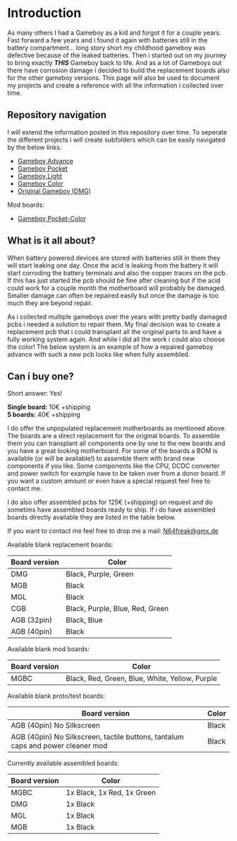 # Introduction

As many others I had a Gameboy as a kid and forgot it for a couple years. 
Fast forward a few years and i found it again with batteries still in the battery compartment... long story short my childhood gameboy was defective because of the leaked batteries.
Then i started out on my journey to bring exactly ***THIS*** Gameboy back to life. And as a lot of Gameboys out there have corrosion damage i decided to build the replacement boards also for the other gameboy versions.
This page will also be used to document my projects and create a reference with all the information i collected over time.

## Repository navigation

I will extend the information posted in this repository over time. To seperate the different projects i will create subfolders which can be easily navigated by the below links.

- [Gameboy Advance](/Advance/)
- [Gameboy Pocket](/Pocket/README.md)
- [Gameboy Light](/Light/README.md)
- [Gameboy Color](/Color/README.md)
- [Original Gameboy (DMG)](/DMG/README.md)

Mod boards:
- [Gameboy Pocket-Color](/Pocket-Color/README.md)

## What is it all about?

When battery powered devices are stored with batteries still in them they will start leaking one day.
Once the acid is leaking from the battery it will start corroding the battery terminals and also the copper traces on the pcb.
If this has just started the pcb should be fine after cleaning but if the acid could work for a couple month the motherboard will probably be damaged.
Smaller damage can often be repaired easily but once the damage is too much they are beyond repair.

As i collected multiple gameboys over the years with pretty badly damaged pcbs i needed a solution to repair them. My final decision was to create a replacement pcb that i could transplant all the original parts to and have a fully working system again.
And while i did all the work i could also choose the color! The below system is an example of how a repaired gameboy advance with such a new pcb looks like when fully assembled. 

## Can i buy one?

Short answer: Yes!

__Single board:__ 10€ +shipping<br>
__5 boards:__ 40€ +shipping

I do offer the unpopulated replacement motherboards as mentioned above. The boards are a direct replacement for the original boards.
To assemble them you can transplant all components one by one to the new boards and you have a great looking motherboard.
For some of the boards a BOM is available (or will be available!) to assemble them with brand new components if you like.
Some components like the CPU, DCDC converter and power switch for example have to be taken over from a donor board.
If you want a custom amount or even have a special request feel free to contact me.

I do also offer assembled pcbs for 125€ (+shipping) on request and do sometims have assembled boards ready to ship.
If i do have assembled boards directly available they are listed in the table below.

If you want to contact me feel free to drop me a mail: N64freak@gmx.de

Available blank replacement boards:

| Board version | Color |
| --- | --- |
| DMG | Black, Purple, Green |
| MGB | Black |
| MGL | Black |
| CGB | Black, Purple, Blue, Red, Green |
| AGB (32pin) | Black, Blue |
| AGB (40pin) | Black |

Available blank mod boards:

| Board version | Color |
| --- | --- |
| MGBC | Black, Red, Green, Blue, White, Yellow, Purple |

Available blank proto/test boards:

| Board version | Color |
| --- | --- |
| AGB (40pin) No Silkscreen | Black |
| AGB (40pin) No Silkscreen, tactile buttons, tantalum caps and power cleaner mod | Black |

Currently available assembled boards:

| Board version | Color |
| --- | --- |
| MGBC  | 1x Black, 1x Red, 1x Green |
| DMG | 1x Black |
| MGL | 1x Black |
| MGB | 1x Black |
